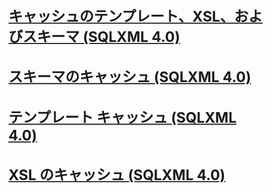 # [キャッシュのテンプレート、XSL、およびスキーマ (SQLXML 4.0)](caching-templates-xsl-and-schemas-sqlxml-4-0.md)
# [スキーマのキャッシュ (SQLXML 4.0)](schema-caching-sqlxml-4-0.md)
# [テンプレート キャッシュ (SQLXML 4.0)](template-caching-sqlxml-4-0.md)
# [XSL のキャッシュ (SQLXML 4.0)](xsl-caching-sqlxml-4-0.md)
